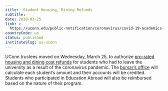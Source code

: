 ```yaml
---
title:  Student Housing, Dining Refunds
subtitle: 
date: 2020-03-25
link: >-
  https://uconn.edu/public-notification/coronavirus/covid-19-academics-and-research/
countryCode: us
status: published
instituteSlug: us-uconn
---
```

UConn trustees moved on Wednesday, March 25, to authorize [pro-rated housing and dining cost refunds](https://today.uconn.edu/2020/03/uconn-provide-refunds-unused-housing-dining-plans/) for students who had to leave the university as a result of the coronavirus pandemic. The [bursar’s office](https://bursar.uconn.edu/) will calculate each student’s amount and their accounts will be credited. Students who participated in Education Abroad will also be reimbursed based on the nature of their program.
